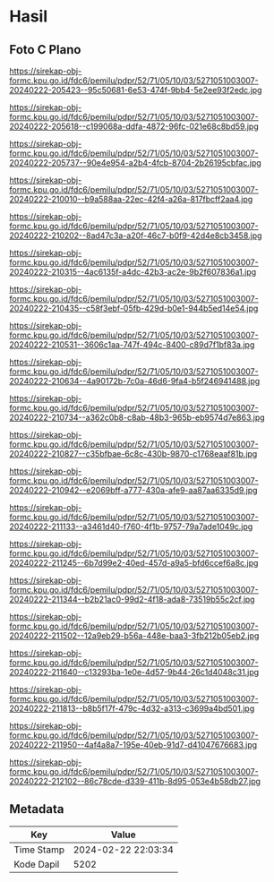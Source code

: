 # Hasil

## Foto C Plano

https://sirekap-obj-formc.kpu.go.id/fdc6/pemilu/pdpr/52/71/05/10/03/5271051003007-20240222-205423--95c50681-6e53-474f-9bb4-5e2ee93f2edc.jpg

https://sirekap-obj-formc.kpu.go.id/fdc6/pemilu/pdpr/52/71/05/10/03/5271051003007-20240222-205618--c199068a-ddfa-4872-96fc-021e68c8bd59.jpg

https://sirekap-obj-formc.kpu.go.id/fdc6/pemilu/pdpr/52/71/05/10/03/5271051003007-20240222-205737--90e4e954-a2b4-4fcb-8704-2b26195cbfac.jpg

https://sirekap-obj-formc.kpu.go.id/fdc6/pemilu/pdpr/52/71/05/10/03/5271051003007-20240222-210010--b9a588aa-22ec-42f4-a26a-817fbcff2aa4.jpg

https://sirekap-obj-formc.kpu.go.id/fdc6/pemilu/pdpr/52/71/05/10/03/5271051003007-20240222-210202--8ad47c3a-a20f-46c7-b0f9-42d4e8cb3458.jpg

https://sirekap-obj-formc.kpu.go.id/fdc6/pemilu/pdpr/52/71/05/10/03/5271051003007-20240222-210315--4ac6135f-a4dc-42b3-ac2e-9b2f607836a1.jpg

https://sirekap-obj-formc.kpu.go.id/fdc6/pemilu/pdpr/52/71/05/10/03/5271051003007-20240222-210435--c58f3ebf-05fb-429d-b0e1-944b5ed14e54.jpg

https://sirekap-obj-formc.kpu.go.id/fdc6/pemilu/pdpr/52/71/05/10/03/5271051003007-20240222-210531--3606c1aa-747f-494c-8400-c89d7f1bf83a.jpg

https://sirekap-obj-formc.kpu.go.id/fdc6/pemilu/pdpr/52/71/05/10/03/5271051003007-20240222-210634--4a90172b-7c0a-46d6-9fa4-b5f246941488.jpg

https://sirekap-obj-formc.kpu.go.id/fdc6/pemilu/pdpr/52/71/05/10/03/5271051003007-20240222-210734--a362c0b8-c8ab-48b3-965b-eb9574d7e863.jpg

https://sirekap-obj-formc.kpu.go.id/fdc6/pemilu/pdpr/52/71/05/10/03/5271051003007-20240222-210827--c35bfbae-6c8c-430b-9870-c1768eaaf81b.jpg

https://sirekap-obj-formc.kpu.go.id/fdc6/pemilu/pdpr/52/71/05/10/03/5271051003007-20240222-210942--e2069bff-a777-430a-afe9-aa87aa6335d9.jpg

https://sirekap-obj-formc.kpu.go.id/fdc6/pemilu/pdpr/52/71/05/10/03/5271051003007-20240222-211133--a3461d40-f760-4f1b-9757-79a7ade1049c.jpg

https://sirekap-obj-formc.kpu.go.id/fdc6/pemilu/pdpr/52/71/05/10/03/5271051003007-20240222-211245--6b7d99e2-40ed-457d-a9a5-bfd6ccef6a8c.jpg

https://sirekap-obj-formc.kpu.go.id/fdc6/pemilu/pdpr/52/71/05/10/03/5271051003007-20240222-211344--b2b21ac0-99d2-4f18-ada8-73519b55c2cf.jpg

https://sirekap-obj-formc.kpu.go.id/fdc6/pemilu/pdpr/52/71/05/10/03/5271051003007-20240222-211502--12a9eb29-b56a-448e-baa3-3fb212b05eb2.jpg

https://sirekap-obj-formc.kpu.go.id/fdc6/pemilu/pdpr/52/71/05/10/03/5271051003007-20240222-211640--c13293ba-1e0e-4d57-9b44-26c1d4048c31.jpg

https://sirekap-obj-formc.kpu.go.id/fdc6/pemilu/pdpr/52/71/05/10/03/5271051003007-20240222-211813--b8b5f17f-479c-4d32-a313-c3699a4bd501.jpg

https://sirekap-obj-formc.kpu.go.id/fdc6/pemilu/pdpr/52/71/05/10/03/5271051003007-20240222-211950--4af4a8a7-195e-40eb-91d7-d41047676683.jpg

https://sirekap-obj-formc.kpu.go.id/fdc6/pemilu/pdpr/52/71/05/10/03/5271051003007-20240222-212102--86c78cde-d339-411b-8d95-053e4b58db27.jpg


## Metadata

| Key        | Value               |
| ---------- | ------------------- |
| Time Stamp | 2024-02-22 22:03:34 |
| Kode Dapil | 5202                |



